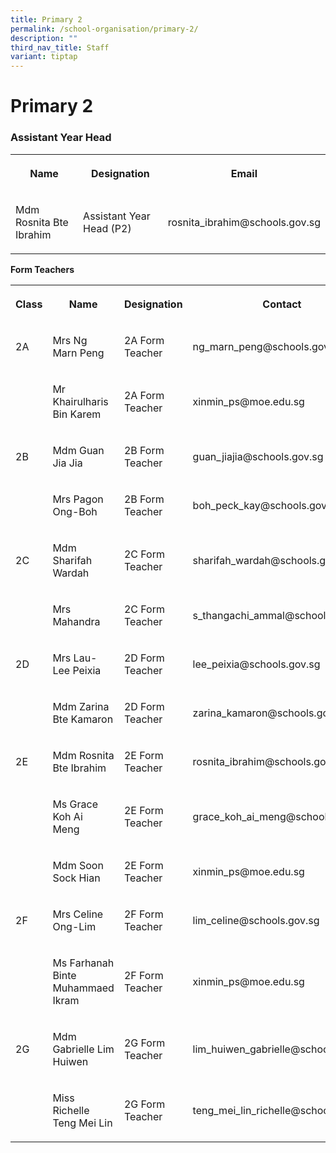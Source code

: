```yaml
---
title: Primary 2
permalink: /school-organisation/primary-2/
description: ""
third_nav_title: Staff
variant: tiptap
---
```

<h1><strong>Primary 2</strong></h1>
<h3>Assistant Year Head</h3>
<table style="minWidth: 75px">
<colgroup>
<col>
<col>
<col>
</colgroup>
<tbody>
<tr>
<th rowspan="1" colspan="1">
<p>Name</p>
</th>
<th rowspan="1" colspan="1">
<p>Designation</p>
</th>
<th rowspan="1" colspan="1">
<p>Email</p>
</th>
</tr>
<tr>
<td rowspan="1" colspan="1">
<p>Mdm Rosnita Bte Ibrahim</p>
</td>
<td rowspan="1" colspan="1">
<p>Assistant Year Head (P2)</p>
</td>
<td rowspan="1" colspan="1">
<p>rosnita_ibrahim@schools.gov.sg</p>
</td>
</tr>
</tbody>
</table>
<p><strong>Form Teachers</strong>
</p>
<table style="minWidth: 100px">
<colgroup>
<col>
<col>
<col>
<col>
</colgroup>
<tbody>
<tr>
<th rowspan="1" colspan="1">
<p>Class</p>
</th>
<th rowspan="1" colspan="1">
<p>Name</p>
</th>
<th rowspan="1" colspan="1">
<p>Designation</p>
</th>
<th rowspan="1" colspan="1">
<p>Contact</p>
</th>
</tr>
<tr>
<td rowspan="1" colspan="1">
<p>2A</p>
</td>
<td rowspan="1" colspan="1">
<p>Mrs Ng Marn Peng</p>
</td>
<td rowspan="1" colspan="1">
<p>2A Form Teacher</p>
</td>
<td rowspan="1" colspan="1">
<p>ng_marn_peng@schools.gov.sg</p>
</td>
</tr>
<tr>
<td rowspan="1" colspan="1">
<p></p>
</td>
<td rowspan="1" colspan="1">
<p>Mr Khairulharis Bin Karem</p>
</td>
<td rowspan="1" colspan="1">
<p>2A Form Teacher</p>
</td>
<td rowspan="1" colspan="1">
<p>xinmin_ps@moe.edu.sg</p>
</td>
</tr>
<tr>
<td rowspan="1" colspan="1">
<p>2B</p>
</td>
<td rowspan="1" colspan="1">
<p>Mdm Guan Jia Jia</p>
</td>
<td rowspan="1" colspan="1">
<p>2B Form Teacher</p>
</td>
<td rowspan="1" colspan="1">
<p>guan_jiajia@schools.gov.sg</p>
</td>
</tr>
<tr>
<td rowspan="1" colspan="1">
<p></p>
</td>
<td rowspan="1" colspan="1">
<p>Mrs Pagon Ong-Boh</p>
</td>
<td rowspan="1" colspan="1">
<p>2B Form Teacher</p>
</td>
<td rowspan="1" colspan="1">
<p>boh_peck_kay@schools.gov.sg</p>
</td>
</tr>
<tr>
<td rowspan="1" colspan="1">
<p>2C</p>
</td>
<td rowspan="1" colspan="1">
<p>Mdm Sharifah Wardah</p>
</td>
<td rowspan="1" colspan="1">
<p>2C Form Teacher</p>
</td>
<td rowspan="1" colspan="1">
<p>sharifah_wardah@schools.gov.sg</p>
</td>
</tr>
<tr>
<td rowspan="1" colspan="1">
<p></p>
</td>
<td rowspan="1" colspan="1">
<p>Mrs Mahandra</p>
</td>
<td rowspan="1" colspan="1">
<p>2C Form Teacher</p>
</td>
<td rowspan="1" colspan="1">
<p>s_thangachi_ammal@schools.gov.sg</p>
</td>
</tr>
<tr>
<td rowspan="1" colspan="1">
<p>2D</p>
</td>
<td rowspan="1" colspan="1">
<p>Mrs Lau-Lee Peixia</p>
</td>
<td rowspan="1" colspan="1">
<p>2D Form Teacher</p>
</td>
<td rowspan="1" colspan="1">
<p>lee_peixia@schools.gov.sg</p>
</td>
</tr>
<tr>
<td rowspan="1" colspan="1">
<p></p>
</td>
<td rowspan="1" colspan="1">
<p>Mdm Zarina Bte Kamaron</p>
</td>
<td rowspan="1" colspan="1">
<p>2D Form Teacher</p>
</td>
<td rowspan="1" colspan="1">
<p>zarina_kamaron@schools.gov.sg</p>
</td>
</tr>
<tr>
<td rowspan="1" colspan="1">
<p>2E</p>
</td>
<td rowspan="1" colspan="1">
<p>Mdm Rosnita Bte Ibrahim</p>
</td>
<td rowspan="1" colspan="1">
<p>2E Form Teacher</p>
</td>
<td rowspan="1" colspan="1">
<p>rosnita_ibrahim@schools.gov.sg</p>
</td>
</tr>
<tr>
<td rowspan="1" colspan="1">
<p></p>
</td>
<td rowspan="1" colspan="1">
<p>Ms Grace Koh Ai Meng&nbsp;</p>
</td>
<td rowspan="1" colspan="1">
<p>2E Form Teacher</p>
</td>
<td rowspan="1" colspan="1">
<p>grace_koh_ai_meng@schools.gov.sg</p>
</td>
</tr>
<tr>
<td rowspan="1" colspan="1">
<p></p>
</td>
<td rowspan="1" colspan="1">
<p>Mdm Soon Sock Hian</p>
</td>
<td rowspan="1" colspan="1">
<p>2E Form Teacher</p>
</td>
<td rowspan="1" colspan="1">
<p>xinmin_ps@moe.edu.sg</p>
</td>
</tr>
<tr>
<td rowspan="1" colspan="1">
<p>2F</p>
</td>
<td rowspan="1" colspan="1">
<p>Mrs Celine Ong-Lim</p>
</td>
<td rowspan="1" colspan="1">
<p>2F Form Teacher</p>
</td>
<td rowspan="1" colspan="1">
<p>lim_celine@schools.gov.sg</p>
</td>
</tr>
<tr>
<td rowspan="1" colspan="1">
<p></p>
</td>
<td rowspan="1" colspan="1">
<p>Ms Farhanah Binte Muhammaed Ikram</p>
</td>
<td rowspan="1" colspan="1">
<p>2F Form Teacher</p>
</td>
<td rowspan="1" colspan="1">
<p>xinmin_ps@moe.edu.sg</p>
</td>
</tr>
<tr>
<td rowspan="1" colspan="1">
<p>2G</p>
</td>
<td rowspan="1" colspan="1">
<p>Mdm Gabrielle Lim Huiwen&nbsp;</p>
</td>
<td rowspan="1" colspan="1">
<p>2G Form Teacher</p>
</td>
<td rowspan="1" colspan="1">
<p>lim_huiwen_gabrielle@schools.gov.sg</p>
</td>
</tr>
<tr>
<td rowspan="1" colspan="1">
<p></p>
</td>
<td rowspan="1" colspan="1">
<p>Miss Richelle Teng Mei Lin</p>
</td>
<td rowspan="1" colspan="1">
<p>2G Form Teacher</p>
</td>
<td rowspan="1" colspan="1">
<p>teng_mei_lin_richelle@schools.gov.sg</p>
</td>
</tr>
</tbody>
</table>
<p></p>